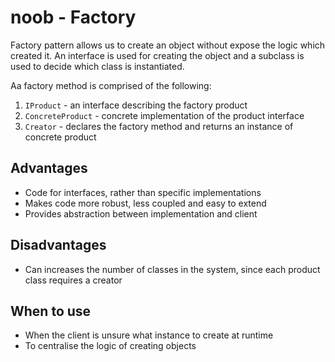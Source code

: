 # noob - Factory
Factory pattern allows us to create an object without expose the logic which created it.
An interface is used for creating the object and a subclass is used to decide which class is instantiated.

Aa factory method is comprised of the following:
1) `IProduct` - an interface describing the factory product
2) `ConcreteProduct` - concrete implementation of the product interface
3) `Creator` - declares the factory method and returns an instance of concrete product

## Advantages
- Code for interfaces, rather than specific implementations
- Makes code more robust, less coupled and easy to extend
- Provides abstraction between implementation and client

## Disadvantages
- Can increases the number of classes in the system, since each product class requires a creator

## When to use
- When the client is unsure what instance to create at runtime
- To centralise the logic of creating objects